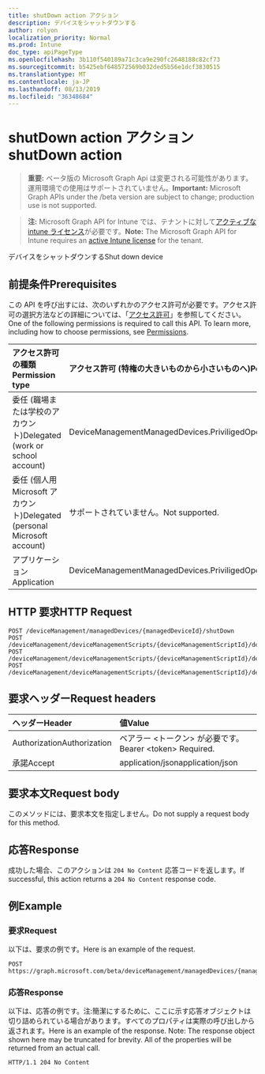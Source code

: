```yaml
---
title: shutDown action アクション
description: デバイスをシャットダウンする
author: rolyon
localization_priority: Normal
ms.prod: Intune
doc_type: apiPageType
ms.openlocfilehash: 3b110f540189a71c3ca9e290fc2648188c82cf73
ms.sourcegitcommit: b5425ebf648572569b032ded5b56e1dcf3830515
ms.translationtype: MT
ms.contentlocale: ja-JP
ms.lasthandoff: 08/13/2019
ms.locfileid: "36348684"
---
```

# <a name="shutdown-action"></a><span data-ttu-id="1067d-103">shutDown action アクション</span><span class="sxs-lookup"><span data-stu-id="1067d-103">shutDown action</span></span>

> <span data-ttu-id="1067d-104">**重要:** ベータ版の Microsoft Graph Api は変更される可能性があります。運用環境での使用はサポートされていません。</span><span class="sxs-lookup"><span data-stu-id="1067d-104">**Important:** Microsoft Graph APIs under the /beta version are subject to change; production use is not supported.</span></span>

> <span data-ttu-id="1067d-105">**注:** Microsoft Graph API for Intune では、テナントに対して[アクティブな intune ライセンス](https://go.microsoft.com/fwlink/?linkid=839381)が必要です。</span><span class="sxs-lookup"><span data-stu-id="1067d-105">**Note:** The Microsoft Graph API for Intune requires an [active Intune license](https://go.microsoft.com/fwlink/?linkid=839381) for the tenant.</span></span>

<span data-ttu-id="1067d-106">デバイスをシャットダウンする</span><span class="sxs-lookup"><span data-stu-id="1067d-106">Shut down device</span></span>

## <a name="prerequisites"></a><span data-ttu-id="1067d-107">前提条件</span><span class="sxs-lookup"><span data-stu-id="1067d-107">Prerequisites</span></span>
<span data-ttu-id="1067d-p101">この API を呼び出すには、次のいずれかのアクセス許可が必要です。アクセス許可の選択方法などの詳細については、「[アクセス許可](/graph/permissions-reference)」を参照してください。</span><span class="sxs-lookup"><span data-stu-id="1067d-p101">One of the following permissions is required to call this API. To learn more, including how to choose permissions, see [Permissions](/graph/permissions-reference).</span></span>

|<span data-ttu-id="1067d-110">アクセス許可の種類</span><span class="sxs-lookup"><span data-stu-id="1067d-110">Permission type</span></span>|<span data-ttu-id="1067d-111">アクセス許可 (特権の大きいものから小さいものへ)</span><span class="sxs-lookup"><span data-stu-id="1067d-111">Permissions (from most to least privileged)</span></span>|
|:---|:---|
|<span data-ttu-id="1067d-112">委任 (職場または学校のアカウント)</span><span class="sxs-lookup"><span data-stu-id="1067d-112">Delegated (work or school account)</span></span>|<span data-ttu-id="1067d-113">DeviceManagementManagedDevices.PriviligedOperation.All</span><span class="sxs-lookup"><span data-stu-id="1067d-113">DeviceManagementManagedDevices.PriviligedOperation.All</span></span>|
|<span data-ttu-id="1067d-114">委任 (個人用 Microsoft アカウント)</span><span class="sxs-lookup"><span data-stu-id="1067d-114">Delegated (personal Microsoft account)</span></span>|<span data-ttu-id="1067d-115">サポートされていません。</span><span class="sxs-lookup"><span data-stu-id="1067d-115">Not supported.</span></span>|
|<span data-ttu-id="1067d-116">アプリケーション</span><span class="sxs-lookup"><span data-stu-id="1067d-116">Application</span></span>|<span data-ttu-id="1067d-117">DeviceManagementManagedDevices.PriviligedOperation.All</span><span class="sxs-lookup"><span data-stu-id="1067d-117">DeviceManagementManagedDevices.PriviligedOperation.All</span></span>|

## <a name="http-request"></a><span data-ttu-id="1067d-118">HTTP 要求</span><span class="sxs-lookup"><span data-stu-id="1067d-118">HTTP Request</span></span>
<!-- {
  "blockType": "ignored"
}
-->
``` http
POST /deviceManagement/managedDevices/{managedDeviceId}/shutDown
POST /deviceManagement/deviceManagementScripts/{deviceManagementScriptId}/deviceRunStates/{deviceManagementScriptDeviceStateId}/managedDevice/shutDown
POST /deviceManagement/deviceManagementScripts/{deviceManagementScriptId}/deviceRunStates/{deviceManagementScriptDeviceStateId}/managedDevice/users/{userId}/managedDevices/{managedDeviceId}/shutDown
POST /deviceManagement/deviceManagementScripts/{deviceManagementScriptId}/deviceRunStates/{deviceManagementScriptDeviceStateId}/managedDevice/detectedApps/{detectedAppId}/managedDevices/{managedDeviceId}/shutDown
```

## <a name="request-headers"></a><span data-ttu-id="1067d-119">要求ヘッダー</span><span class="sxs-lookup"><span data-stu-id="1067d-119">Request headers</span></span>
|<span data-ttu-id="1067d-120">ヘッダー</span><span class="sxs-lookup"><span data-stu-id="1067d-120">Header</span></span>|<span data-ttu-id="1067d-121">値</span><span class="sxs-lookup"><span data-stu-id="1067d-121">Value</span></span>|
|:---|:---|
|<span data-ttu-id="1067d-122">Authorization</span><span class="sxs-lookup"><span data-stu-id="1067d-122">Authorization</span></span>|<span data-ttu-id="1067d-123">ベアラー &lt;トークン&gt; が必要です。</span><span class="sxs-lookup"><span data-stu-id="1067d-123">Bearer &lt;token&gt; Required.</span></span>|
|<span data-ttu-id="1067d-124">承諾</span><span class="sxs-lookup"><span data-stu-id="1067d-124">Accept</span></span>|<span data-ttu-id="1067d-125">application/json</span><span class="sxs-lookup"><span data-stu-id="1067d-125">application/json</span></span>|

## <a name="request-body"></a><span data-ttu-id="1067d-126">要求本文</span><span class="sxs-lookup"><span data-stu-id="1067d-126">Request body</span></span>
<span data-ttu-id="1067d-127">このメソッドには、要求本文を指定しません。</span><span class="sxs-lookup"><span data-stu-id="1067d-127">Do not supply a request body for this method.</span></span>

## <a name="response"></a><span data-ttu-id="1067d-128">応答</span><span class="sxs-lookup"><span data-stu-id="1067d-128">Response</span></span>
<span data-ttu-id="1067d-129">成功した場合、このアクションは `204 No Content` 応答コードを返します。</span><span class="sxs-lookup"><span data-stu-id="1067d-129">If successful, this action returns a `204 No Content` response code.</span></span>

## <a name="example"></a><span data-ttu-id="1067d-130">例</span><span class="sxs-lookup"><span data-stu-id="1067d-130">Example</span></span>

### <a name="request"></a><span data-ttu-id="1067d-131">要求</span><span class="sxs-lookup"><span data-stu-id="1067d-131">Request</span></span>
<span data-ttu-id="1067d-132">以下は、要求の例です。</span><span class="sxs-lookup"><span data-stu-id="1067d-132">Here is an example of the request.</span></span>
``` http
POST https://graph.microsoft.com/beta/deviceManagement/managedDevices/{managedDeviceId}/shutDown
```

### <a name="response"></a><span data-ttu-id="1067d-133">応答</span><span class="sxs-lookup"><span data-stu-id="1067d-133">Response</span></span>
<span data-ttu-id="1067d-p102">以下は、応答の例です。注:簡潔にするために、ここに示す応答オブジェクトは切り詰められている場合があります。すべてのプロパティは実際の呼び出しから返されます。</span><span class="sxs-lookup"><span data-stu-id="1067d-p102">Here is an example of the response. Note: The response object shown here may be truncated for brevity. All of the properties will be returned from an actual call.</span></span>
``` http
HTTP/1.1 204 No Content
```






